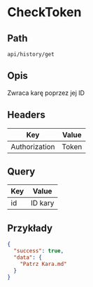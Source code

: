 # CheckToken

## Path
`api/history/get`

## Opis
Zwraca karę poprzez jej ID

## Headers
| Key           | Value             |
|---------------|-------------------|
| Authorization | Token             |

## Query
| Key | Value   |
|-----|---------|
| id  | ID kary |

## Przykłady
```json
{
  "success": true,
  "data": {
    "Patrz Kara.md"
  }
}
```